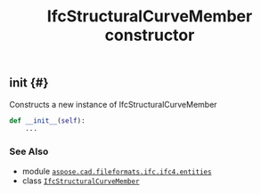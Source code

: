 ﻿---
title: IfcStructuralCurveMember constructor
second_title: Aspose.CAD for Python via .NET API References
description: 
type: docs
weight: 10
url: /python-net/aspose.cad.fileformats.ifc.ifc4.entities/ifcstructuralcurvemember/__init__/
is_root: false
---

## __init__ {#}

Constructs a new instance of IfcStructuralCurveMember



```python
def __init__(self):
    ...
```





### See Also
* module [`aspose.cad.fileformats.ifc.ifc4.entities`](../../)
* class [`IfcStructuralCurveMember`](/cad/python-net/aspose.cad.fileformats.ifc.ifc4.entities/ifcstructuralcurvemember)

